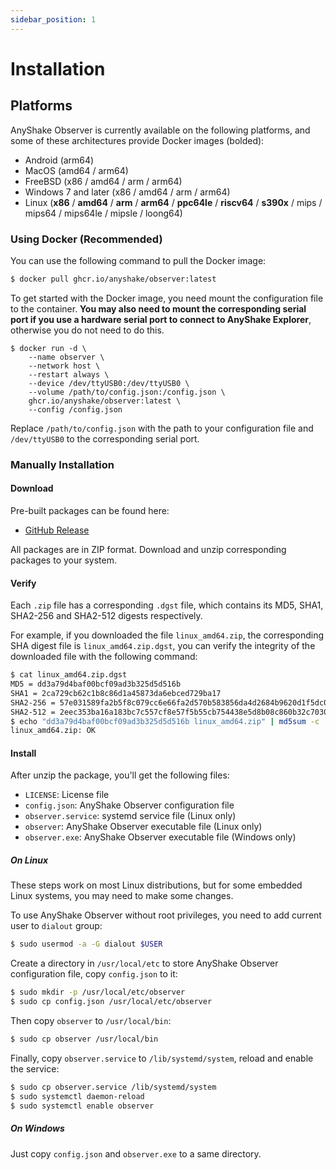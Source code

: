 ```yaml
---
sidebar_position: 1
---
```


# Installation

## Platforms

AnyShake Observer is currently available on the following platforms, and some of these architectures provide Docker images (bolded):

 - Android (arm64)
 - MacOS (amd64 / arm64)
 - FreeBSD (x86 / amd64 / arm / arm64)
 - Windows 7 and later (x86 / amd64 / arm / arm64)
 - Linux (**x86** / **amd64** / **arm** / **arm64** / **ppc64le** / **riscv64** /  **s390x** / mips / mips64 / mips64le / mipsle / loong64)

### Using Docker (Recommended)

You can use the following command to pull the Docker image:

```bash
$ docker pull ghcr.io/anyshake/observer:latest
```

To get started with the Docker image, you need mount the configuration file to the container. **You may also need to mount the corresponding serial port if you use a hardware serial port to connect to AnyShake Explorer**, otherwise you do not need to do this.

```
$ docker run -d \
    --name observer \
    --network host \
    --restart always \
    --device /dev/ttyUSB0:/dev/ttyUSB0 \
    --volume /path/to/config.json:/config.json \
    ghcr.io/anyshake/observer:latest \
    --config /config.json
```

Replace `/path/to/config.json` with the path to your configuration file and `/dev/ttyUSB0` to the corresponding serial port.

### Manually Installation

#### Download

Pre-built packages can be found here:

 - [GitHub Release](https://github.com/anyshake/observer/releases)

All packages are in ZIP format. Download and unzip corresponding packages to your system.

#### Verify

Each `.zip` file has a corresponding `.dgst` file, which contains its MD5, SHA1, SHA2-256 and SHA2-512 digests respectively.

For example, if you downloaded the file `linux_amd64.zip`, the corresponding SHA digest file is `linux_amd64.zip.dgst`, you can verify the integrity of the downloaded file with the following command:

```bash
$ cat linux_amd64.zip.dgst
MD5 = dd3a79d4baf00bcf09ad3b325d5d516b
SHA1 = 2ca729cb62c1b8c86d1a45873da6ebced729ba17
SHA2-256 = 57e031589fa2b5f8c079cc6e66fa2d570b583856da4d2684b9620d1f5dc02807
SHA2-512 = 2eec353ba16a183bc7c557cf8e57f5b55cb754438e5d8b08c860b32c703004acb7a42d84c99d578a43d9b590b85caeb5b7656da626a6aa1d1abdf486df9a640d
$ echo "dd3a79d4baf00bcf09ad3b325d5d516b linux_amd64.zip" | md5sum -c
linux_amd64.zip: OK
```

#### Install

After unzip the package, you'll get the following files:

 - `LICENSE`: License file
 - `config.json`: AnyShake Observer configuration file
 - `observer.service`: systemd service file (Linux only)
 - `observer`: AnyShake Observer executable file (Linux only)
 - `observer.exe`: AnyShake Observer executable file (Windows only)

##### On Linux

These steps work on most Linux distributions, but for some embedded Linux systems, you may need to make some changes.

To use AnyShake Observer without root privileges, you need to add current user to `dialout` group:

```bash
$ sudo usermod -a -G dialout $USER
```

Create a directory in `/usr/local/etc` to store AnyShake Observer configuration file, copy `config.json` to it:

```bash
$ sudo mkdir -p /usr/local/etc/observer
$ sudo cp config.json /usr/local/etc/observer
```

Then copy `observer` to `/usr/local/bin`:

```bash
$ sudo cp observer /usr/local/bin
```

Finally, copy `observer.service` to `/lib/systemd/system`, reload and enable the service:

```bash
$ sudo cp observer.service /lib/systemd/system
$ sudo systemctl daemon-reload
$ sudo systemctl enable observer
```

##### On Windows

Just copy `config.json` and `observer.exe` to a same directory.
